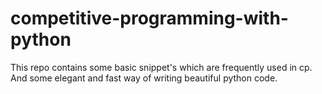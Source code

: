 # competitive-programming-with-python
This repo contains some basic snippet's which are frequently used in cp. And some elegant and fast way of writing beautiful python code.
